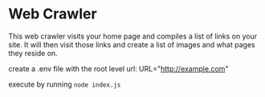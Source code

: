 Web Crawler
==
This web crawler visits your home page and compiles a list of links on your site.  It will then visit those links and create a list of images and what pages they reside on.

create a .env file with the root level url:
URL="http://example.com"


execute by running `node index.js`